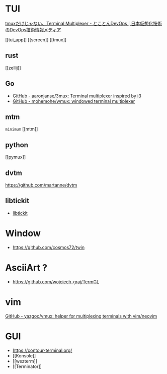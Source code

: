 # TUI

[tmuxだけじゃない、Terminal Multiplexer - とことんDevOps | 日本仮想化技術のDevOps技術情報メディア](https://devops-blog.virtualtech.jp/entry/20240919/1726713070)

[[tui_app]]
[[screen]]
[[tmux]]

## rust

[[zellij]]

## Go

- [GitHub - aaronjanse/3mux: Terminal multiplexer inspired by i3](https://github.com/aaronjanse/3mux)
- [GitHub - mohemohe/wmux: windowed terminal multiplexer](https://github.com/mohemohe/wmux)

## mtm

`minimum`
[[mtm]]

## python

[[pymux]]

## dvtm

https://github.com/martanne/dvtm

## libtickit

- [libtickit](http://www.leonerd.org.uk/code/libtickit/)

# Window

- https://github.com/cosmos72/twin

# AsciiArt ?

- https://github.com/wojciech-graj/TermGL

# vim

[GitHub - yazgoo/vmux: helper for multiplexing terminals with vim/neovim](https://github.com/yazgoo/vmux)

# GUI

- https://contour-terminal.org/
- [[Konsole]]
- [[wezterm]]
- [[Terminator]]

